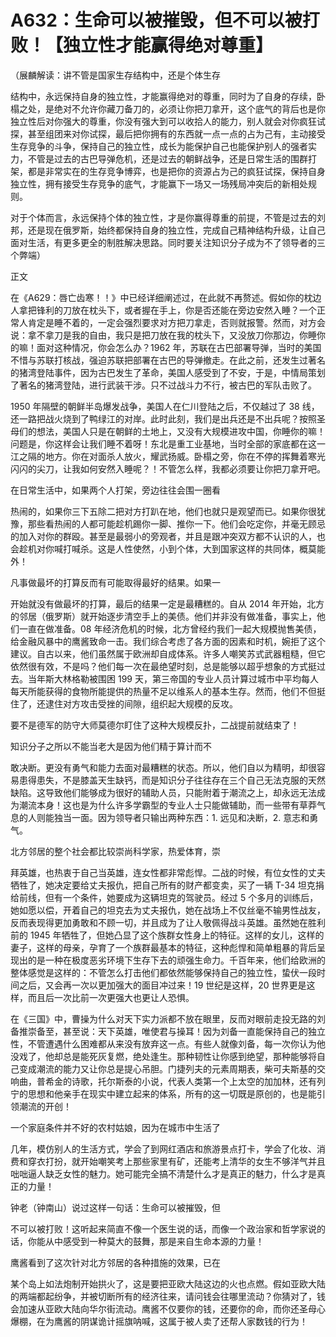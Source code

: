 # A632：生命可以被摧毁，但不可以被打败！【独立性才能赢得绝对尊重】

（展麟解读：讲不管是国家生存结构中，还是个体生存

结构中，永远保持自身的独立性，才能赢得绝对的尊重，同时为了自身的存续，卧榻之处，是绝对不允许你藏刀备刀的，必须让你把刀拿开，这个底气的背后也是你独立性后对你强大的尊重，你没有强大到可以收拾人的能力，别人就会对你疯狂试探，甚至组团来对你试探，最后把你拥有的东西就一点一点的占为己有，主动接受生存竞争的斗争，保持自己的独立性，成长为能保护自己也能保护别人的强者实力，不管是过去的古巴导弹危机，还是过去的朝鲜战争，还是日常生活的围群打架，都是非常实在的生存竞争博弈，也是把你的资源占为己的疯狂试探，保持自身独立性，拥有接受生存竞争的底气，才能赢下一场又一场残局冲突后的新相处规则。

对于个体而言，永远保持个体的独立性，才是你赢得尊重的前提，不管是过去的刘邦，还是现在俄罗斯，始终都保持自身的独立性，完成自己精神结构升级，让自己面对生活，有更多更全的制胜解决思路。同时要关注知识分子成为不了领导者的三个弊端）

正文

在《A629：唇亡齿寒！！》中已经详细阐述过，在此就不再赘述。假如你的枕边人拿把锋利的刀放在枕头下，或者握在手上，你是否还能在旁边安然入睡？一个正常人肯定是睡不着的，一定会强烈要求对方把刀拿走，否则就报警。然而，对方会说：拿不拿刀是我的自由，我只是把刀放在我的枕头下，又没放刀你那边，你睡你的嘛！面对这种情况，你会怎么办？1962 年，苏联在古巴部署导弹，当时的美国不惜与苏联打核战，强迫苏联把部署在古巴的导弹撤走。在此之前，还发生过著名的猪湾登陆事件，因为古巴发生了革命，美国人感受到了不安，于是，中情局策划了著名的猪湾登陆，进行武装干涉。只不过战斗力不行，被古巴的军队击败了。

1950 年隔壁的朝鲜半岛爆发战争，美国人在仁川登陆之后，不仅越过了 38 线，还一路把战火烧到了鸭绿江的对岸。此时此刻，我们是出兵还是不出兵呢？按照圣母们的想法，美国人只是在朝鲜的土地上，又没有大规模进攻中国，你睡你的嘛！问题是，你这样会让我们睡不着呀！东北是重工业基地，当时全部的家底都在这一江之隔的地方。你在对面杀人放火，耀武扬威。卧榻之旁，你在不停的挥舞着寒光闪闪的尖刀，让我如何安然入睡呢？！不管怎么样，我都必须要让你把刀拿开吧。

在日常生活中，如果两个人打架，旁边往往会围一圈看

热闹的，如果你三下五除二把对方打趴在地，他们也就只是观望而已。如果你很犹豫，那些看热闹的人都可能趁机踢你一脚、推你一下。他们会吃定你，并毫无顾忌的加入对你的群殴。甚至是最弱小的旁观者，并且是跟冲突双方都不认识的人，也会趁机对你喊打喊杀。这是人性使然，小到个体，大到国家这样的共同体，概莫能外！

凡事做最坏的打算反而有可能取得最好的结果。如果一

开始就没有做最坏的打算，最后的结果一定是最糟糕的。自从 2014 年开始，北方的邻居（俄罗斯）就开始逐步清空手上的美债。他们并非没有做准备，事实上，他们一直在做准备。08 年经济危机的时候，北方曾经约我们一起大规模抛售美债，给金融风暴中的鹰酱致命一击。我们综合考虑了各方面的因素和时机，婉拒了这个建议。自古以来，他们虽然属于欧洲却自成体系。许多人嘲笑苏式武器粗糙，但它依然很有效，不是吗？他们每一次在最绝望时刻，总是能够以超乎想象的方式挺过去。当年斯大林格勒被围困 199 天，第三帝国的专业人员计算过城市中平均每人每天所能获得的食物所能提供的热量不足以维系人的基本生存。然而，他们不但挺住了，还逮住对方攻击受挫的间隙，组织起大规模的反攻。

要不是德军的防守大师莫德尔盯住了这种大规模反扑，二战提前就结束了！

知识分子之所以不能当老大是因为他们精于算计而不

敢决断。更没有勇气和能力去面对最糟糕的状态。所以，他们自以为精明，却很容易患得患失，不是膝盖天生缺钙，而是知识分子往往存在三个自己无法克服的天然缺陷。这导致他们能够成为很好的辅助人员，只能附着于潮流之上，却永远无法成为潮流本身！这也是为什么许多学霸型的专业人士只能做辅助，而一些带有草莽气息的人则能独当一面。因为领导者只输出两种东西：1. 远见和决断，2. 意志和勇气。

北方邻居的整个社会都比较崇尚科学家，热爱体育，崇

拜英雄，也热衷于自己当英雄，连女性都非常彪悍。二战的时候，有位女性的丈夫牺牲了，她决定要给丈夫报仇，把自己所有的财产都变卖，买了一辆 T-34 坦克捐给前线，但有一个条件，她要成为这辆坦克的驾驶员。经过 5 个多月的训练后，她如愿以偿，开着自己的坦克去为丈夫报仇，她在战场上不仅丝毫不输男性战友，反而表现得更加勇敢和不顾一切，并且成为了让人敬佩得战斗英雄。虽然她在胜利前的 1945 年牺牲了，但她凸显了这个族群女性身上的特征。这样的女儿，这样的妻子，这样的母亲，孕育了一个族群最基本的特征，这种彪悍和简单粗暴的背后呈现出的是一种在极度恶劣环境下生存下去的顽强生命力。千百年来，他们给欧洲的整体感觉是这样的：不管怎么打击他们都依然能够保持自己的独立性，蛰伏一段时间之后，又会再一次以更加强大的面目冲过来！19 世纪是这样，20 世界更是这样，而且后一次比前一次更强大也更让人恐惧。

在《三国》中，曹操为什么对天下实力派都不放在眼里，反而对眼前走投无路的刘备推崇备至，甚至说：天下英雄，唯使君与操耳！因为刘备一直能保持自己的独立性，不管遭遇什么困难都从来没有放弃这一点。有些人就像刘备，每一次你认为他没戏了，他却总是能死灰复燃，绝处逢生。那种韧性让你感到绝望，那种能够将自己变成潮流的能力又让你总是提心吊胆。门捷列夫的元素周期表，柴可夫斯基的交响曲，普希金的诗歌，托尔斯泰的小说，代表人类第一个上太空的加加林，还有列宁的思想和他亲手在现实中建立起来的体系，所有的这一切既是原创的，也是能引领潮流的开创！

一个家庭条件并不好的农村姑娘，因为在城市中生活了

几年，模仿别人的生活方式，学会了到网红酒店和旅游景点打卡，学会了化妆、消费和穿衣打扮，就开始嘲笑考上那些家里有矿，还能考上清华的女生不够洋气并且咄咄逼人缺乏女性的魅力。她可能完全搞不清楚什么才是真正的魅力，什么才是真正的力量！

钟老（钟南山）说过这样一句话：生命可以被摧毁，但

不可以被打败！这听起来简直不像一个医生说的话，而像一个政治家和哲学家说的话，你能从中感受到一种莫大的鼓舞，那是来自生命本源的力量！

鹰酱看到了这次针对北方邻居的各种措施的效果，已在

某个岛上如法炮制开始拱火了，这是要把亚欧大陆这边的火也点燃。假如亚欧大陆的两端都起纷争，并被切断所有的经济往来，请问钱会往哪里流动？你猜对了，钱会加速从亚欧大陆向华尔街流动。鹰酱不仅要你的钱，还要你的命，而你还圣母心爆棚，在为鹰酱的阴谋诡计摇旗呐喊，这属于被人卖了还帮人家数钱的行为！